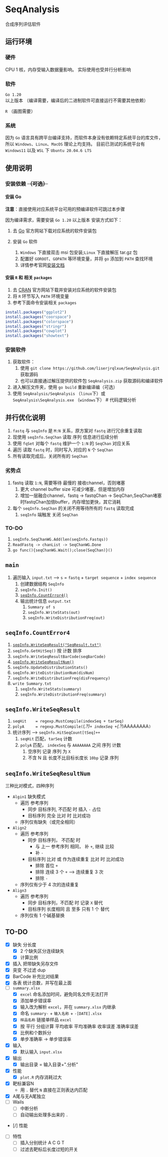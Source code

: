 # SeqAnalysis

合成序列评估软件

## 运行环境

### 硬件

CPU 1 核，内存受输入数据量影响。
实际使用也受并行分析影响

### 软件

`Go 1.20` 以上版本 （编译需要，编译后的二进制软件可直接运行不需要其他依赖）

`R` （画图需要）

### 系统

因为 `Go` 语言具有跨平台编译支持，而软件本身没有依赖特定系统平台的库文件，所以 `Windows`、`Linux`、`MacOS` 理论上均支持。
目前已测试的系统平台有 `Windows11` 以及 `WSL` 下 `Ubuntu 20.04.6 LTS`

## 使用说明

### 安装依赖 ~~（可选）~~

#### 安装 Go

**注意**：直接使用对应系统平台可用的预编译软件可跳过本步骤

因为编译需求，需要安装 `Go 1.20` 以上版本 安装方式如下：

1. 去 [Go](https://go.dev/) 官方网站下载对应系统的软件安装包

2. 安装 `Go` 软件

   1. `Windows` 下直接双击 msi 包安装;`Linux` 下直接解压 tar.gz 包
   2. 配置好 `GOROOT`、`GOPATH` 等环境变量，并将 `go` 添加到 `PATH` 查找环境
   3. 详情参考官网[安装文档](https://go.dev/doc/install)
   
#### 安装 `R` 和 相关 `packages`

1. 去 [CRAN](https://cran.r-project.org/) 官方网站下载并安装对应系统的软件安装包
2. 将 `R` 环节写入 `PATH` 环境变量
3. 参考下面命令安装相关 `packages`
```R
install.packages("ggplot2")
install.packages("coorspace")
install.packages("colorspace")
install.packages("stringr")
install.packages("cowplot")
install.packages("showtext")
```

### 安装软件

1. 获取软件：
   1. 使用 `git clone https://github.com/liserjrqlxue/SeqAnalysis.git` 获取源码
   2. 也可以直接通过解压提供的软件包 `SeqAnalysis.zip` 获取源码和编译软件
2. 进入解压文件夹，使用 `go build` 重新编译编（可选）
3. 使用 `SeqAnalysis/SeqAnalysis` （`linux`下）或 `SeqAnalysis\SeqAnalysis.exe` （`windows`下） # 代码逻辑分析

## 并行优化说明

1. `fastq` 与 `seqInfo` 是 `M:N` 关系，原方案对 `fastq` 进行冗余重复读取
2. 现使用 `seqInfo.SeqChan` 读取 序列 信息进行后续分析
3. 使用 `fqSet` 对每个 `fastq` 维护一个 `1:N` 的 `SeqChan` 对应关系
4. 遍历 读取 `fastq` 时，同时写入 对应的 `N` 个 `SeqChan`
5. 所有读取完成后，关闭所有的 `SeqChan`

### 劣势点

1. fastq 读取 `1:N`, 需要等待 最慢的 接收channel，否则堵塞
   1. 更大 channel buffer size 可减少堵塞，但是增加内存
   2. 增加一层融合channel，fastq -> fastqChan -> SeqChan,SeqChan堵塞时fastqChan加倍buffer，内存增加更快，其它消耗
2. 每个 `seqInfo.SeqChan` 的关闭不用等待所有的 `fastq` 读取完成
   1. `seqInfo` 端触发 关闭 `SeqChan`

### TO-DO

1. `seqInfo.SeqChanWG.Add(len(seqInfo.Fastqs))`
2. `ReadFastq -> chanList -> SeqChanWG.Done`
3. `go func(){seqChanWG.Wait();close(SeqChan)}()`

## `main`

1. 遍历输入 `input.txt` --> `s` = `fastq` + `target sequence` + `index sequence`
   1. 创建数据结构 `SeqInfo`
   2. `seqInfo.Init()`
   3. [`seqInfo.CountError4()`](#seqinfocounterror4)
   4. 输出统计信息 `output.txt`
      1. `Summary of s`
      2. `seqInfo.WriteStats(out)`
      3. `seqInfo.WriteDistributionFreq(out)`

## `seqInfo.CountError4`

1. [`seqInfo.WriteSeqResult("SeqResult.txt")`](#seqinfowriteseqresult)
2. `seqInfo.GetHitSeq()` 按 计数 排序
3. `seqInfo.WriteSeqResultBarCode(seqBarCode)`
4. [`seqInfo.WriteSeqResultNum()`](#seqinfowriteseqresultnum)
5. `seqInfo.UpdateDistributionStats()`
6. `seqInfo.WriteDistributionNum(disNum)`
7. `seqInfo.WriteDistributionFreq(disFrequency)`
8. `write Summary.txt`
   1. `seqInfo.WriteStats(summary)`
   2. `seqInfo.WriteDistributionFreq(summary)`

## `seqInfo.WriteSeqResult`

1. `seqHit    = regexp.MustCompile(indexSeq + tarSeq)`
2. `polyA     = regexp.MustCompile(`(._?)`+ indexSeq +`(._?)AAAAAAAA`)`
3. 统计序列 --> `seqInfo.HitSeqCount[tSeq]++`
   1. `seqHit` 匹配，`tarSeq` 计数
   2. `polyA` 匹配， `indexSeq` 与 `AAAAAAAA` 之间 序列 计数
      1. 空序列 记录 序列 为 `X`
      2. 不含 N 且 长度不比目标长度长 `10bp` 记录 序列

## `seqInfo.WriteSeqResultNum`

三种比对模式，四种序列

- `Algin1` 缺失模式
  - 遍历 参考序列
    - 同步 目标序列, 不匹配 时 插入 `-` 占位
    - 目标序列 完全 比对 时 比对成功
  - 序列仅有缺失（或完全相同）
- `Align2`
  - 遍历 参考序列
    - 同步 目标序列， 不匹配 时
      - 与 上一 参考序列 相同， 补 `+`, 继续 比较
      - 补 `-`
    - 目标序列 比对 或 作为连续重复 比对 时 比对成功
      - 排除 首位 `+`
      - 排除 连续 3 个 `+` --> 连续重复 3 次
      - 排除 `-`
  - 序列仅有少于 4 次的连续重复
- `Align3`
  - 遍历 参考序列
    - 同步 目标序列，不匹配 时 记录 `X` 替代
    - 目标序列 长度相同 且 至多 只有 1 个 替代
  - 序列仅有 1 个碱基替换

## TO-DO

- [x] 缺失 分长度
  - [x] 2 个缺失区分连续缺失
  - [x] 计算比例
- [x] 插入 把带缺失另存文件
- [x] 突变 不过滤 dup
- [x] BarCode 补充比对结果
- [x] 各表 统计总数，并写在最上面
- [ ] `summary.xlsx`
  - [x] `excel` 命名添加时间，避免同名文件无法打开
  - [x] 添加单步错误率
  - [x] 输入改为解析 `excel`，并在 `summary.xlsx` 内继承
  - [x] 命名 `summary-` + `输入名称` + `-[DATE].xlsx`
  - [x] `样品名称` 链接单样品 `excel`
  - [x] 按 平行 分组计算 平均收率 平均准确率 收率误差 准确率误差
  - [x] 比例和个数拆分
  - [x] 单步准确率 -> 单步错误率
- [x] 输入
  - [x] 默认输入 `input.xlsx`
- [x] 输出
  - [x] 输出目录 = 输入目录+".分析"
- [x] 性能
  - [x] `plot.R` 内存消耗过大
- [x] 靶标兼容N
  - 用 `.` 替代 `N` 直接在正则表达内匹配
- [x] A尾与无A尾独立
- [ ] Wails
  - [ ] 中断分析
  - [ ] 自动输出处理多出来的 `.`
- [/] 性能
- [ ] 特性
  - [ ] 插入分别统计 A C G T
  - [ ] 过滤去靶标后长度过短的开关
